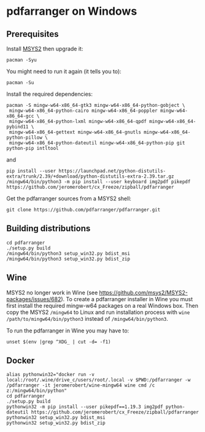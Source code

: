 # pdfarranger on Windows

## Prerequisites

Install [MSYS2](http://www.msys2.org) then upgrade it:

```
pacman -Syu
```

You might need to run it again (it tells you to):

```
pacman -Su
```

Install the required dependencies:

```
pacman -S mingw-w64-x86_64-gtk3 mingw-w64-x86_64-python-gobject \
 mingw-w64-x86_64-python-cairo mingw-w64-x86_64-poppler mingw-w64-x86_64-gcc \
 mingw-w64-x86_64-python-lxml mingw-w64-x86_64-qpdf mingw-w64-x86_64-pybind11 \
 mingw-w64-x86_64-gettext mingw-w64-x86_64-gnutls mingw-w64-x86_64-python-pillow \
 mingw-w64-x86_64-python-dateutil mingw-w64-x86_64-python-pip git python-pip intltool
```

and

```
pip install --user https://launchpad.net/python-distutils-extra/trunk/2.39/+download/python-distutils-extra-2.39.tar.gz
/mingw64/bin/python3 -m pip install --user keyboard img2pdf pikepdf https://github.com/jeromerobert/cx_Freeze/zipball/pdfarranger
```

Get the pdfarranger sources from a MSYS2 shell:

```
git clone https://github.com/pdfarranger/pdfarranger.git
```

## Building distributions

```
cd pdfarranger
./setup.py build
/mingw64/bin/python3 setup_win32.py bdist_msi
/mingw64/bin/python3 setup_win32.py bdist_zip
```

## Wine

MSYS2 no longer work in Wine (see <https://github.com/msys2/MSYS2-packages/issues/682>). To
create a pdfarranger installer in Wine you must first install the required mingw-w64 packages
on a real Windows box. Then copy the MSYS2 `/mingw64` to Linux and run installation process with
`wine /path/to/mingw64/bin/python3` instead of `/mingw64/bin/python3`.

To run the pdfarranger in Wine you may have to:

```
unset $(env |grep ^XDG_ | cut -d= -f1)
```

## Docker

```
alias pythonwin32="docker run -v local:/root/.wine/drive_c/users/root/.local -v $PWD:/pdfarranger -w /pdfarranger -it jeromerobert/wine-mingw64 wine cmd /c z:/mingw64/bin/python"
cd pdfarranger
./setup.py build
pythonwin32 -m pip install --user pikepdf==1.19.3 img2pdf python-dateutil https://github.com/jeromerobert/cx_Freeze/zipball/pdfarranger
pythonwin32 setup_win32.py bdist_msi
pythonwin32 setup_win32.py bdist_zip
```

